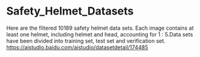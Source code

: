 # Safety_Helmet_Datasets
Here are the filtered 10189 safety helmet data sets. Each image contains at least one helmet, including helmet and head, accounting for 1 : 5.Data sets have been divided into training set, test set and verification set.
https://aistudio.baidu.com/aistudio/datasetdetail/174485 
